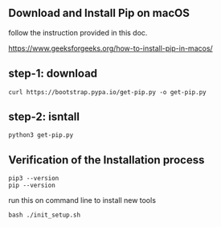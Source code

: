 
## Download and Install Pip on macOS

follow the instruction provided in this doc.

https://www.geeksforgeeks.org/how-to-install-pip-in-macos/

## step-1: download
```
curl https://bootstrap.pypa.io/get-pip.py -o get-pip.py
```
## step-2: isntall
```
python3 get-pip.py
```
## Verification of the Installation process
```
pip3 --version
pip --version
```
run this on command line to install new tools

```
bash ./init_setup.sh
```